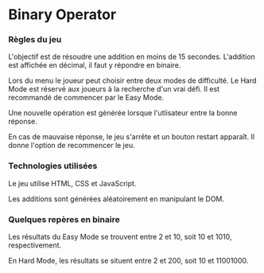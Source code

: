 # Binary Operator

### Règles du jeu

L'objectif est de résoudre une addition en moins de 15 secondes. L'addition est affichée en décimal, il faut y répondre en binaire.

Lors du menu le joueur peut choisir entre deux modes de difficulté. Le Hard Mode est réservé aux joueurs à la recherche d'un vrai défi. Il est recommandé de commencer par le Easy Mode.

Une nouvelle opération est générée lorsque l'utlisateur entre la bonne réponse.

En cas de mauvaise réponse, le jeu s'arrête et un bouton restart apparaît. Il donne l'option de recommencer le jeu.

### Technologies utilisées

Le jeu utilise HTML, CSS et JavaScript.

Les additions sont générées aléatoirement en manipulant le DOM.

### Quelques repères en binaire

Les résultats du Easy Mode se trouvent entre 2 et 10, soit 10 et 1010, respectivement.

En Hard Mode, les résultats se situent entre 2 et 200, soit 10 et 11001000.
